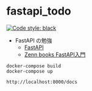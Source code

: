 # fastapi_todo

[![Code style: black](https://img.shields.io/badge/code%20style-black-000000.svg)](https://github.com/psf/black)

- FastAPI の勉強
  - [FastAPI](https://fastapi.tiangolo.com/ja/)
  - [Zenn books FastAPI入門](https://zenn.dev/sh0nk/books/537bb028709ab9)

```code
docker-compose build
docker-compose up
```

```code
http://localhost:8000/docs
```
